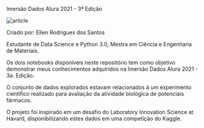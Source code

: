 Imersão Dados Alura 2021 - 3ª Edição 

![article](https://user-images.githubusercontent.com/85702310/121576790-246e8b80-c9ff-11eb-8ec9-fe35346eb494.jpg)

Criado por: Ellen Rodrigues dos Santos

Estudante de Data Science e Python 3.0, Mestra em Ciência e Engenharia de Materiais. 



Os dois notebooks disponíveis neste repositório tem como objetivo demonstrar meus conhecimentos adquiridos na Imersão Dados Alura 2021 - 3a. Edição. 

O conjunto de dados explorados estavam relacionados à um experimento científico realizado para avaliação da atividade biológica de potenciais fármacos. 

O projeto foi inspirado em um desafio do Laboratory Innovation Science at Havard, disponibilizando estes dados em uma competição do Kaggle. 
